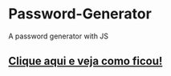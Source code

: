 # Password-Generator
A password generator with JS
## [Clique aqui e veja como ficou!](https://gabtapia.github.io/Password-Generator/)
